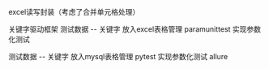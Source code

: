 excel读写封装（考虑了合并单元格处理）

关键字驱动框架
测试数据 -- 关键字 放入excel表格管理
paramunittest 实现参数化测试

测试数据 -- 关键字 放入mysql表格管理
pytest 实现参数化测试  allure
